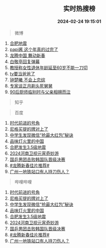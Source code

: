 <div align="center"><h2>实时热搜榜</h2><h4>2024-02-24 19:15:01</h4></div>

> 微博  

1. [合肥地震](https://s.weibo.com/weibo?q=%E5%90%88%E8%82%A5%E5%9C%B0%E9%9C%87&t=31&band_rank=1&Refer=top)<br />
2. [papi酱 这个年真的过完了](https://s.weibo.com/weibo?q=papi%E9%85%B1%20%E8%BF%99%E4%B8%AA%E5%B9%B4%E7%9C%9F%E7%9A%84%E8%BF%87%E5%AE%8C%E4%BA%86&t=31&band_rank=2&Refer=top)<br />
3. [龙腾中国 舞动新春](https://s.weibo.com/weibo?q=%23%E9%BE%99%E8%85%BE%E4%B8%AD%E5%9B%BD%20%E8%88%9E%E5%8A%A8%E6%96%B0%E6%98%A5%23&t=31&band_rank=3&Refer=top)<br />
4. [白敬亭回复弹幕](https://s.weibo.com/weibo?q=%23%E7%99%BD%E6%95%AC%E4%BA%AD%E5%9B%9E%E5%A4%8D%E5%BC%B9%E5%B9%95%23&t=31&band_rank=4&Refer=top)<br />
5. [教授称女性退休年龄延至60岁不能一刀切](https://s.weibo.com/weibo?q=%23%E6%95%99%E6%8E%88%E7%A7%B0%E5%A5%B3%E6%80%A7%E9%80%80%E4%BC%91%E5%B9%B4%E9%BE%84%E5%BB%B6%E8%87%B360%E5%B2%81%E4%B8%8D%E8%83%BD%E4%B8%80%E5%88%80%E5%88%87%23&t=31&band_rank=5&Refer=top)<br />
6. [ty要当爸爸了](https://s.weibo.com/weibo?q=%23ty%E8%A6%81%E5%BD%93%E7%88%B8%E7%88%B8%E4%BA%86%23&t=31&band_rank=6&Refer=top)<br />
7. [钟楚曦 不会上恋综](https://s.weibo.com/weibo?q=%E9%92%9F%E6%A5%9A%E6%9B%A6%20%E4%B8%8D%E4%BC%9A%E4%B8%8A%E6%81%8B%E7%BB%BC&t=31&band_rank=7&Refer=top)<br />
8. [专家谈正月剃头死舅舅](https://s.weibo.com/weibo?q=%23%E4%B8%93%E5%AE%B6%E8%B0%88%E6%AD%A3%E6%9C%88%E5%89%83%E5%A4%B4%E6%AD%BB%E8%88%85%E8%88%85%23&t=31&band_rank=8&Refer=top)<br />
9. [90后厨师临别时与父亲相拥而泣](https://s.weibo.com/weibo?q=%2390%E5%90%8E%E5%8E%A8%E5%B8%88%E4%B8%B4%E5%88%AB%E6%97%B6%E4%B8%8E%E7%88%B6%E4%BA%B2%E7%9B%B8%E6%8B%A5%E8%80%8C%E6%B3%A3%23&t=31&band_rank=9&Refer=top)<br />

> 知乎  


> 百度  

1. [时代前进的号角](https://www.baidu.com/s?wd=%E6%97%B6%E4%BB%A3%E5%89%8D%E8%BF%9B%E7%9A%84%E5%8F%B7%E8%A7%92&sa=fyb_news&rsv_dl=fyb_news)<br />
2. [尼格买提的牌对上了](https://www.baidu.com/s?wd=%E5%B0%BC%E6%A0%BC%E4%B9%B0%E6%8F%90%E7%9A%84%E7%89%8C%E5%AF%B9%E4%B8%8A%E4%BA%86&sa=fyb_news&rsv_dl=fyb_news)<br />
3. [中学生发现微信“抢最大红包”秘诀](https://www.baidu.com/s?wd=%E4%B8%AD%E5%AD%A6%E7%94%9F%E5%8F%91%E7%8E%B0%E5%BE%AE%E4%BF%A1%E2%80%9C%E6%8A%A2%E6%9C%80%E5%A4%A7%E7%BA%A2%E5%8C%85%E2%80%9D%E7%A7%98%E8%AF%80&sa=fyb_news&rsv_dl=fyb_news)<br />
4. [品味灯火里的中国](https://www.baidu.com/s?wd=%E5%93%81%E5%91%B3%E7%81%AF%E7%81%AB%E9%87%8C%E7%9A%84%E4%B8%AD%E5%9B%BD&sa=fyb_news&rsv_dl=fyb_news)<br />
5. [合肥发生3.5级地震](https://www.baidu.com/s?wd=%E5%90%88%E8%82%A5%E5%8F%91%E7%94%9F3.5%E7%BA%A7%E5%9C%B0%E9%9C%87&sa=fyb_news&rsv_dl=fyb_news)<br />
6. [2024河南卫视元宵奇妙游](https://www.baidu.com/s?wd=2024%E6%B2%B3%E5%8D%97%E5%8D%AB%E8%A7%86%E5%85%83%E5%AE%B5%E5%A5%87%E5%A6%99%E6%B8%B8&sa=fyb_news&rsv_dl=fyb_news)<br />
7. [国乒男团击败韩国队晋级决赛](https://www.baidu.com/s?wd=%E5%9B%BD%E4%B9%92%E7%94%B7%E5%9B%A2%E5%87%BB%E8%B4%A5%E9%9F%A9%E5%9B%BD%E9%98%9F%E6%99%8B%E7%BA%A7%E5%86%B3%E8%B5%9B&sa=fyb_news&rsv_dl=fyb_news)<br />
8. [#龙腾新春佳片推荐#](https://www.baidu.com/s?wd=%23%E9%BE%99%E8%85%BE%E6%96%B0%E6%98%A5%E4%BD%B3%E7%89%87%E6%8E%A8%E8%8D%90%23&sa=fyb_news&rsv_dl=fyb_news)<br />
9. [广州一地铁站口有人持刀伤人？](https://www.baidu.com/s?wd=%E5%B9%BF%E5%B7%9E%E4%B8%80%E5%9C%B0%E9%93%81%E7%AB%99%E5%8F%A3%E6%9C%89%E4%BA%BA%E6%8C%81%E5%88%80%E4%BC%A4%E4%BA%BA%EF%BC%9F&sa=fyb_news&rsv_dl=fyb_news)<br />

> 哔哩哔哩  

1. [时代前进的号角](https://www.baidu.com/s?wd=%E6%97%B6%E4%BB%A3%E5%89%8D%E8%BF%9B%E7%9A%84%E5%8F%B7%E8%A7%92&sa=fyb_news&rsv_dl=fyb_news)<br />
2. [尼格买提的牌对上了](https://www.baidu.com/s?wd=%E5%B0%BC%E6%A0%BC%E4%B9%B0%E6%8F%90%E7%9A%84%E7%89%8C%E5%AF%B9%E4%B8%8A%E4%BA%86&sa=fyb_news&rsv_dl=fyb_news)<br />
3. [中学生发现微信“抢最大红包”秘诀](https://www.baidu.com/s?wd=%E4%B8%AD%E5%AD%A6%E7%94%9F%E5%8F%91%E7%8E%B0%E5%BE%AE%E4%BF%A1%E2%80%9C%E6%8A%A2%E6%9C%80%E5%A4%A7%E7%BA%A2%E5%8C%85%E2%80%9D%E7%A7%98%E8%AF%80&sa=fyb_news&rsv_dl=fyb_news)<br />
4. [品味灯火里的中国](https://www.baidu.com/s?wd=%E5%93%81%E5%91%B3%E7%81%AF%E7%81%AB%E9%87%8C%E7%9A%84%E4%B8%AD%E5%9B%BD&sa=fyb_news&rsv_dl=fyb_news)<br />
5. [合肥发生3.5级地震](https://www.baidu.com/s?wd=%E5%90%88%E8%82%A5%E5%8F%91%E7%94%9F3.5%E7%BA%A7%E5%9C%B0%E9%9C%87&sa=fyb_news&rsv_dl=fyb_news)<br />
6. [2024河南卫视元宵奇妙游](https://www.baidu.com/s?wd=2024%E6%B2%B3%E5%8D%97%E5%8D%AB%E8%A7%86%E5%85%83%E5%AE%B5%E5%A5%87%E5%A6%99%E6%B8%B8&sa=fyb_news&rsv_dl=fyb_news)<br />
7. [国乒男团击败韩国队晋级决赛](https://www.baidu.com/s?wd=%E5%9B%BD%E4%B9%92%E7%94%B7%E5%9B%A2%E5%87%BB%E8%B4%A5%E9%9F%A9%E5%9B%BD%E9%98%9F%E6%99%8B%E7%BA%A7%E5%86%B3%E8%B5%9B&sa=fyb_news&rsv_dl=fyb_news)<br />
8. [#龙腾新春佳片推荐#](https://www.baidu.com/s?wd=%23%E9%BE%99%E8%85%BE%E6%96%B0%E6%98%A5%E4%BD%B3%E7%89%87%E6%8E%A8%E8%8D%90%23&sa=fyb_news&rsv_dl=fyb_news)<br />
9. [广州一地铁站口有人持刀伤人？](https://www.baidu.com/s?wd=%E5%B9%BF%E5%B7%9E%E4%B8%80%E5%9C%B0%E9%93%81%E7%AB%99%E5%8F%A3%E6%9C%89%E4%BA%BA%E6%8C%81%E5%88%80%E4%BC%A4%E4%BA%BA%EF%BC%9F&sa=fyb_news&rsv_dl=fyb_news)<br />

